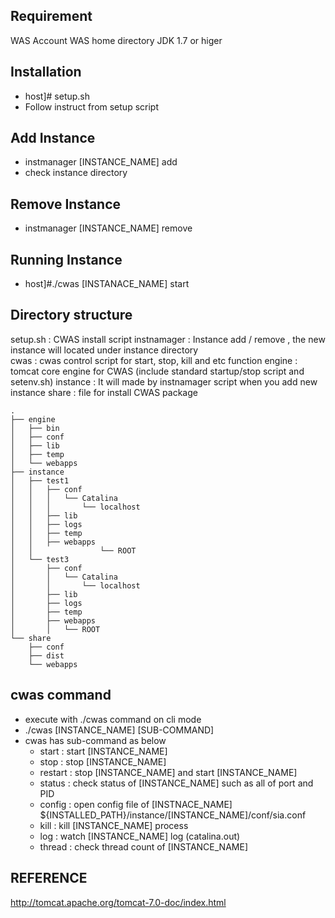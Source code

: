 ## Requirement 
 WAS Account 
 WAS home directory
 JDK 1.7 or higer

## Installation 
 - host]# setup.sh
 - Follow instruct from setup script

## Add Instance 
 - instmanager [INSTANCE_NAME] add
 - check instance directory 

## Remove Instance 
 - instmanager [INSTANCE_NAME] remove  

## Running Instance
 - host]#./cwas [INSTANACE_NAME] start 

## Directory structure  
 setup.sh : CWAS install script 
 instnamager : Instance add / remove , the new instance will located under instance directory  
 cwas : cwas control script for start, stop, kill and etc function 
 engine : tomcat core engine for CWAS (include standard startup/stop script and setenv.sh)
 instance : It will made by instnamager script when you add new instance 
 share : file for install CWAS package  
```
.
├── engine
│   ├── bin
│   ├── conf
│   ├── lib
│   ├── temp
│   └── webapps
├── instance
│   ├── test1
│   │   ├── conf
│   │   │   └── Catalina
│   │   │       └── localhost
│   │   ├── lib
│   │   ├── logs
│   │   ├── temp
│   │   ├── webapps
│   │               └── ROOT
│   └── test3
│       ├── conf
│       │   └── Catalina
│       │       └── localhost
│       ├── lib
│       ├── logs
│       ├── temp
│       ├── webapps
│       │   └── ROOT
└── share
    ├── conf
    ├── dist
    └── webapps
```
## cwas command 
 - execute with ./cwas command on cli mode 
 - ./cwas [INSTANCE_NAME] [SUB-COMMAND]
 - cwas has sub-command as below
   * start   : start [INSTANCE_NAME] 
   * stop    : stop [INSTANCE_NAME]  
   * restart : stop [INSTANCE_NAME] and start [INSTANCE_NAME] 
   * status  : check status of [INSTANCE_NAME]  such as all of port and PID  
   * config  : open config file of [INSTNACE_NAME] ${INSTALLED_PATH}/instance/[INSTANCE_NAME]/conf/sia.conf
   * kill    : kill [INSTANCE_NAME] process
   * log     : watch [INSTANCE_NAME] log (catalina.out)
   * thread  : check thread count of [INSTANCE_NAME] 

   
## REFERENCE
http://tomcat.apache.org/tomcat-7.0-doc/index.html
